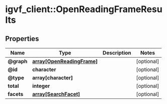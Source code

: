 # igvf_client::OpenReadingFrameResults


## Properties
Name | Type | Description | Notes
------------ | ------------- | ------------- | -------------
**@graph** | [**array[OpenReadingFrame]**](OpenReadingFrame.md) |  | [optional] 
**@id** | **character** |  | [optional] 
**@type** | **array[character]** |  | [optional] 
**total** | **integer** |  | [optional] 
**facets** | [**array[SearchFacet]**](SearchFacet.md) |  | [optional] 


